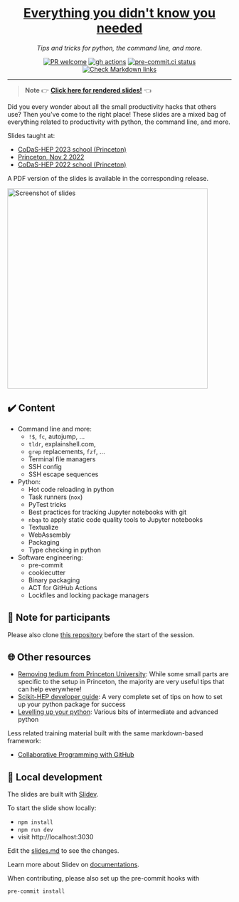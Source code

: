 <div align="center">
<h1><a href="https://klieret.github.io/everything-you-didnt-now-you-needed/">Everything you didn't know you needed</a></h1>
<p><em>Tips and tricks for python, the command line, and more.</em></p>
<p align="center"><a href="https://git-scm.com/book/en/v2/GitHub-Contributing-to-a-Project"><img src="https://img.shields.io/badge/PR-Welcome-%23FF8300.svg" alt="PR welcome"></a>
<a href="https://github.com/klieret/everything-you-didnt-now-you-needed/actions"><img src="https://github.com/klieret/everything-you-didnt-now-you-needed/actions/workflows/deploy.yml/badge.svg" alt="gh actions"></a>
<a href="https://results.pre-commit.ci/latest/github/klieret/everything-you-didnt-now-you-needed/main"><img src="https://results.pre-commit.ci/badge/github/klieret/everything-you-didnt-now-you-needed/main.svg" alt="pre-commit.ci status"></a>
<a href="https://github.com/klieret/everything-you-didnt-now-you-needed/actions/workflows/check-links.yaml"><img src="https://github.com/klieret/everything-you-didnt-now-you-needed/actions/workflows/check-links.yaml/badge.svg" alt="Check Markdown links"></a>
</p>
</div>

---

> **Note**
> 👉 [**Click here for rendered slides!**](https://klieret.github.io/everything-you-didnt-now-you-needed/) 👈

Did you every wonder about all the small productivity hacks that others use?
Then you've come to the right place!
These slides are a mixed bag of everything related to productivity with python, the command line, and more.

Slides taught at:

* [CoDaS-HEP 2023 school (Princeton)](https://indico.cern.ch/event/1287965/)
* [Princeton, Nov 2 2022](https://gradfutures.princeton.edu/events/2022/everything-you-didnt-know-you-needed-research-computing-tips-tricks)
* [CoDaS-HEP 2022 school (Princeton)](https://indico.cern.ch/event/1151367/)

A PDF version of the slides is available in the corresponding release.

<a href="https://klieret.github.io/everything-you-didnt-now-you-needed/"><img width="450" alt="Screenshot of slides" src="https://user-images.githubusercontent.com/13602468/201179879-741020d5-b526-4829-b0ca-a416136098f4.png"></a>


## ✔️ Content

* Command line and more:
    * `!$`, `fc`, autojump, ...
    * `tldr`, explainshell.com,
    * `grep` replacements, `fzf`, ...
    * Terminal file managers
    * SSH config
    * SSH escape sequences
* Python:
    * Hot code reloading in python
    * Task runners (`nox`)
    * PyTest tricks
    * Best practices for tracking Jupyter notebooks with git
    * `nbqa` to apply static code quality tools to Jupyter notebooks
    * Textualize
    * WebAssembly
    * Packaging
    * Type checking in python
* Software engineering:
    * pre-commit
    * cookiecutter
    * Binary packaging
    * ACT for GitHub Actions
    * Lockfiles and locking package managers

## 🔧 Note for participants

Please also clone [this repository](https://github.com/klieret/python-pre-commit-demo-tutorial) before the start of the session.

## 🌐 Other resources

* [Removing tedium from Princeton University](https://github.com/PrincetonUniversity/removing_tedium): While some small parts are specific to the setup in Princeton, the majority are very useful tips that can help everywhere!
* [Scikit-HEP developer guide](https://scikit-hep.org/developer): A very complete set of tips on how to set up your python package for success
* [Levelling up your python](https://henryiii.github.io/level-up-your-python/notebooks/0%20Intro.html): Various bits of intermediate and advanced python

Less related training material built with the same markdown-based framework:

* [Collaborative Programming with GitHub](https://github.com/klieret/collaborative-programming-github)

## 🧰 Local development

The slides are built with [Slidev](https://github.com/slidevjs/slidev).

To start the slide show locally:

- `npm install`
- `npm run dev`
- visit http://localhost:3030

Edit the [slides.md](./slides.md) to see the changes.

Learn more about Slidev on [documentations](https://sli.dev/).

When contributing, please also set up the pre-commit hooks with

```bash
pre-commit install
```
